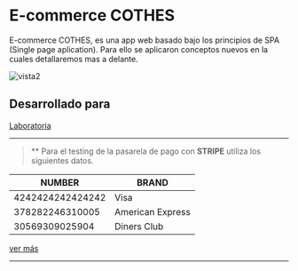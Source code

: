# E-commerce COTHES
E-commerce COTHES, es una app web basado bajo los principios de SPA (Single page aplication). Para ello se aplicaron conceptos nuevos en la cuales detallaremos mas a delante.

![vista2](https://user-images.githubusercontent.com/10181317/38390404-d794f2c4-38e6-11e8-8f19-a146f2b09a93.png)

## Desarrollado para 
[Laboratoria](http://laboratoria.la)

***
> ** Para el testing de la pasarela de pago con **STRIPE** utiliza los siguientes datos.

NUMBER | BRAND
------------ | -------------
 4242424242424242 | Visa
 378282246310005 | American Express
 30569309025904 | Diners Club

[ver más](https://stripe.com/docs/testing)
***


